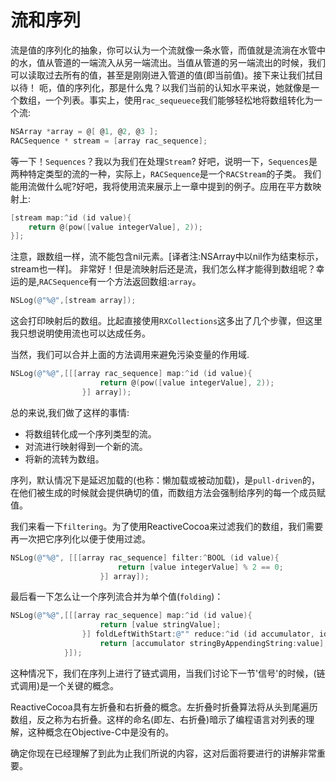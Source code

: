 # 流和序列
流是值的序列化的抽象，你可以认为一个流就像一条水管，而值就是流淌在水管中的水，值从管道的一端流入从另一端流出。当值从管道的另一端流出的时候，我们可以读取过去所有的值，甚至是刚刚进入管道的值(即当前值)。接下来让我们拭目以待！
呃，值的序列化，那是什么鬼？以我们当前的认知水平来说，她就像是一个数组，一个列表。事实上，使用`rac_sequeuece`我们能够轻松地将数组转化为一个流:
```Objective-C
NSArray *array = @[ @1, @2, @3 ];
RACSequence * stream = [array rac_sequence];
```
等一下！`Sequences`？我以为我们在处理`Stream`? 好吧，说明一下，`Sequences`是两种特定类型的流的一种，实际上，`RACSequence`是一个`RACStream`的子类。
我们能用流做什么呢?好吧，我将使用流来展示上一章中提到的例子。应用在平方数映射上:
```Objective-C
[stream map:^id (id value){
    return @(pow([value integerValue], 2));
}];
```
注意，跟数组一样，流不能包含nil元素。[译者注:NSArray中以nil作为结束标示，stream也一样]。
非常好！但是流映射后还是流，我们怎么样才能得到数组呢？幸运的是,`RACSequence`有一个方法返回数组:`array`。
```Objective-C
NSLog(@"%@",[stream array]);
```
这会打印映射后的数组。比起直接使用`RXCollections`这多出了几个步骤，但这里我只想说明使用流也可以达成任务。

当然，我们可以合并上面的方法调用来避免污染变量的作用域.

```Objective-C
NSLog(@"%@",[[[array rac_sequence] map:^id (id value){
                    return @(pow([value integerValue], 2));
                }] array]);
```

总的来说,我们做了这样的事情:
 - 将数组转化成一个序列类型的流。
 - 对流进行映射得到一个新的流。
 - 将新的流转为数组。

序列，默认情况下是延迟加载的(也称：懒加载或被动加载)，是`pull-driven`的，在他们被生成的时候就会提供确切的值，而数组方法会强制给序列的每一个成员赋值。

我们来看一下`filtering`。为了使用ReactiveCocoa来过滤我们的数组，我们需要再一次把它序列化以便于使用过滤。
```Objective-C
NSLog(@"%@", [[[array rac_sequence] filter:^BOOL (id value){
                        return [value integerValue] % 2 == 0;
                    }] array]);
```
最后看一下怎么让一个序列流合并为单个值(`folding`)：

```Objective-C
NSLog(@"%@",[[[array rac_sequence] map:^id (id value){
                    return [value stringValue];
                }] foldLeftWithStart:@"" reduce:^id (id accumulator, id value){
                    return [accumulator stringByAppendingString:value];
            }]);
```
这种情况下，我们在序列上进行了链式调用，当我们讨论下一节'信号'的时候，(链式调用)是一个关键的概念。

ReactiveCocoa具有左折叠和右折叠的概念。左折叠时折叠算法将从头到尾遍历数组，反之称为右折叠。这样的命名(即左、右折叠)暗示了编程语言对列表的理解，这种概念在Objective-C中是没有的。

确定你现在已经理解了到此为止我们所说的内容，这对后面将要进行的讲解非常重要。


